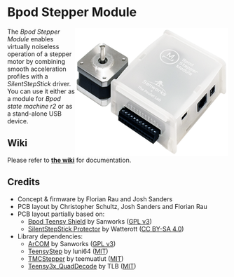 # Bpod Stepper Module

<img align="right" src="images/module.png" width="350px">The *Bpod Stepper Module* enables virtually noiseless operation of a stepper motor by combining smooth acceleration profiles with a *SilentStepStick* driver. You can use it either as a module for *Bpod state machine r2* or as a stand-alone USB device.

## Wiki

Please refer to [**the wiki**](../../wiki) for documentation.

## Credits ##

* Concept & firmware by Florian Rau and Josh Sanders
* PCB layout by Christopher Schultz, Josh Sanders and Florian Rau
* PCB layout partially based on:
  * [Bpod Teensy Shield](https://github.com/sanworks/Bpod-CAD/tree/master/PCB/Modules/Gen2/Bpod%20Teensy%20Shield) by Sanworks ([GPL v3](https://www.gnu.org/licenses/gpl-3.0.en.html))
  * [SilentStepStick Protector](https://github.com/watterott/SilentStepStick) by Watterott ([CC BY-SA 4.0](https://creativecommons.org/licenses/by-sa/4.0/))
* Library dependencies:
  * [ArCOM](https://github.com/bimac/ArCOM) by Sanworks ([GPL v3](https://www.gnu.org/licenses/gpl-3.0.en.html))
  * [TeensyStep](https://github.com/luni64/TeensyStep) by luni64 ([MIT](https://opensource.org/licenses/MIT))
  * [TMCStepper](https://github.com/teemuatlut/TMCStepper) by teemuatlut ([MIT](https://opensource.org/licenses/MIT))
  * [Teensy3x_QuadDecode](https://github.com/bimac/Teensy3x_QuadDecode.git) by TLB ([MIT](https://opensource.org/licenses/MIT))

